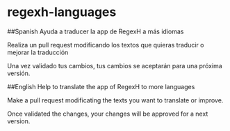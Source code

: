 # regexh-languages

##Spanish
Ayuda a traducer la app de RegexH a más idiomas

Realiza un pull request modificando los textos que quieras traducir o mejorar la traducción

Una vez validado tus cambios, tus cambios se aceptarán para una próxima versión.

##English
Help to translate the app of RegexH to more languages

Make a pull request modificating the texts you want to translate or improve.

Once validated the changes, your changes will be approved for a next version.
